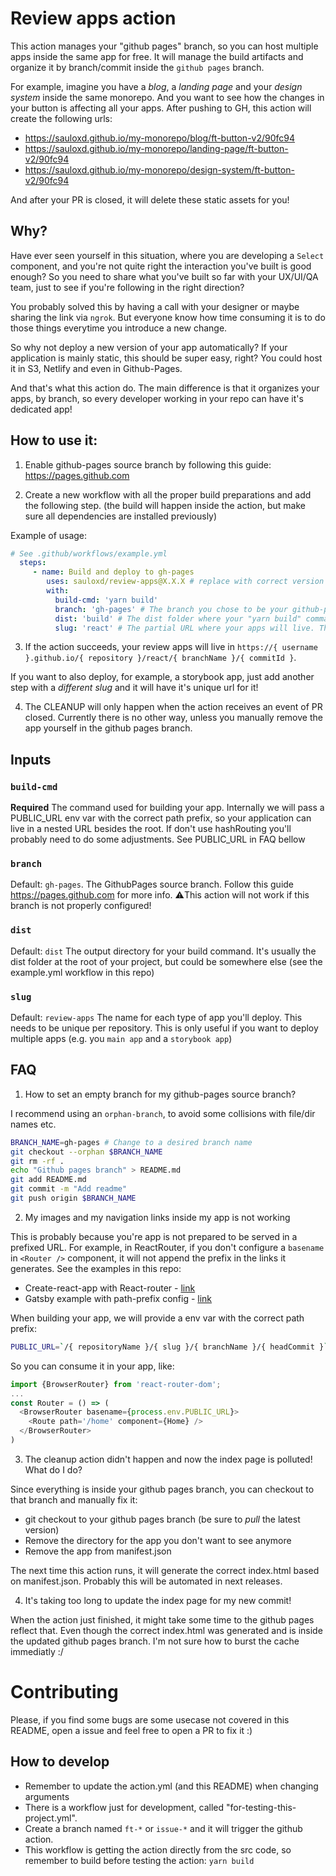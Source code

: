 # Review apps action

This action manages your "github pages" branch, so you can host multiple apps inside the same app for free.
It will manage the build artifacts and organize it by branch/commit inside the `github pages` branch.

For example, imagine you have a *blog*, a *landing page* and your *design system* inside the same monorepo.
And you want to see how the changes in your button is affecting all your apps.
After pushing to GH, this action will create the following urls:

- https://sauloxd.github.io/my-monorepo/blog/ft-button-v2/90fc94
- https://sauloxd.github.io/my-monorepo/landing-page/ft-button-v2/90fc94
- https://sauloxd.github.io/my-monorepo/design-system/ft-button-v2/90fc94

And after your PR is closed, it will delete these static assets for you!

## Why?
Have ever seen yourself in this situation, where you are developing a `Select` component, and you're not quite right the interaction you've built is good enough? So you need to share what you've built so far with your UX/UI/QA team, just to see if you're following in the right direction?

You probably solved this by having a call with your designer or maybe sharing the link via `ngrok`. But everyone know how time consuming it is to do those things everytime you introduce a new change.

So why not deploy a new version of your app automatically? If your application is mainly static, this should be super easy, right? You could host it in S3, Netlify and even in Github-Pages.

And that's what this action do. The main difference is that it organizes your apps, by branch, so every developer working in your repo can have it's dedicated app!

## How to use it:

1. Enable github-pages source branch by following this guide: https://pages.github.com

2. Create a new workflow with all the proper build preparations and add the following step. (the build will happen inside the action, but make sure all dependencies are installed previously)

Example of usage:
``` yml
# See .github/workflows/example.yml
  steps:
     - name: Build and deploy to gh-pages
        uses: sauloxd/review-apps@X.X.X # replace with correct version
        with:
          build-cmd: 'yarn build'
          branch: 'gh-pages' # The branch you chose to be your github-pages source
          dist: 'build' # The dist folder where your "yarn build" command will place the build artifacts
          slug: 'react' # The partial URL where your apps will live. This is useful if you want to deploy both your react app and storybook app inside the same repository
```
3. If the action succeeds, your review apps will live in `https://{ username }.github.io/{ repository }/react/{ branchName }/{ commitId }`.

If you want to also deploy, for example, a storybook app, just add another step with a *different slug* and it will have it's unique url for it!

4. The CLEANUP will only happen when the action receives an event of PR closed. Currently there is no other way, unless you manually remove the app yourself in the github pages branch.

## Inputs

### `build-cmd`

**Required** The command used for building your app. Internally we will pass a PUBLIC_URL env var with the correct path prefix, so your application can live in a nested URL besides the root. If don't use hashRouting you'll probably need to do some adjustments. See PUBLIC_URL in FAQ bellow

### `branch`
Default: `gh-pages`.
The GithubPages source branch. Follow this guide https://pages.github.com for more info.
⚠️This action will not work if this branch is not properly configured!

### `dist`
Default: `dist`
The output directory for your build command.
It's usually the dist folder at the root of your project, but could be somewhere else (see the example.yml workflow in this repo)

### `slug`
Default: `review-apps`
The name for each type of app you'll deploy. This needs to be unique per repository.
This is only useful if you want to deploy multiple apps (e.g. you `main app` and a `storybook app`)

## FAQ

1. How to set an empty branch for my github-pages source branch?

I recommend using an `orphan-branch`, to avoid some collisions with file/dir names etc.
``` bash
BRANCH_NAME=gh-pages # Change to a desired branch name
git checkout --orphan $BRANCH_NAME
git rm -rf .
echo "Github pages branch" > README.md
git add README.md
git commit -m "Add readme"
git push origin $BRANCH_NAME
```

2. My images and my navigation links inside my app is not working

This is probably because you're app is not prepared to be served in a prefixed URL.
For example, in ReactRouter, if you don't configure a `basename` in `<Router />` component, it will not append the prefix in the links it generates.
See the examples in this repo:
 - Create-react-app with React-router - [link](https://github.com/Sauloxd/review-apps/tree/master/packages/cra-example)
 - Gatsby example with path-prefix config - [link](https://github.com/Sauloxd/review-apps/tree/master/packages/gatsby-example)

When building your app, we will provide a env var with the correct path prefix:
``` bash
PUBLIC_URL=`/{ repositoryName }/{ slug }/{ branchName }/{ headCommit }`);
```

So you can consume it in your app, like:
``` js
import {BrowserRouter} from 'react-router-dom';
...
const Router = () => (
  <BrowserRouter basename={process.env.PUBLIC_URL}>
    <Route path='/home' component={Home} />
  </BrowserRouter>
)

```

3. The cleanup action didn't happen and now the index page is polluted! What do I do?

Since everything is inside your github pages branch, you can checkout to that branch and manually fix it:
- git checkout to your github pages branch (be sure to *pull* the latest version)
- Remove the directory for the app you don't want to see anymore
- Remove the app from manifest.json

The next time this action runs, it will generate the correct index.html based on manifest.json.
Probably this will be automated in next releases.

4. It's taking too long to update the index page for my new commit!

When the action just finished, it might take some time to the github pages reflect that.
Even though the correct index.html was generated and is inside the updated github pages branch.
I'm not sure how to burst the cache immediatly :/

# Contributing

Please, if you find some bugs are some usecase not covered in this README, open a issue and feel free to open a PR to fix it :)

## How to develop
- Remember to update the action.yml (and this README) when changing arguments
- There is a workflow just for development, called "for-testing-this-project.yml".
 - Create a branch named `ft-*` or `issue-*` and it will trigger the github action.
 - This workflow is getting the action directly from the src code, so remember to build before testing the action: `yarn build`


